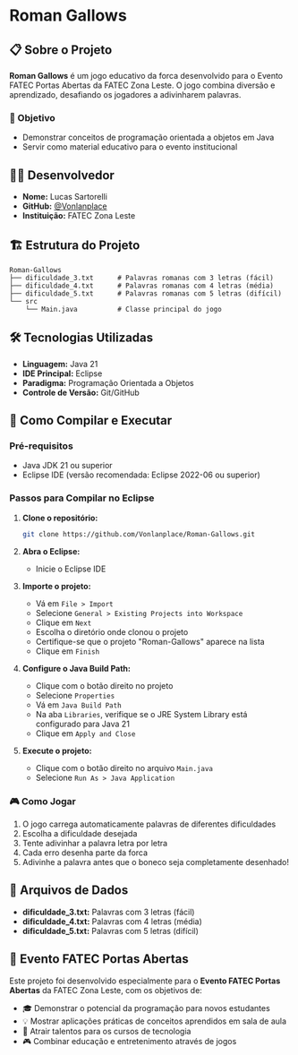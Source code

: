 # Roman Gallows

## 📋 Sobre o Projeto

**Roman Gallows** é um jogo educativo da forca desenvolvido para o Evento FATEC Portas Abertas da FATEC Zona Leste. O jogo combina diversão e aprendizado, desafiando os jogadores a adivinharem palavras.

### 🎯 Objetivo
- Demonstrar conceitos de programação orientada a objetos em Java
- Servir como material educativo para o evento institucional

## 👨‍💻 Desenvolvedor

- **Nome:** Lucas Sartorelli
- **GitHub:** [@Vonlanplace](https://github.com/Vonlanplace)
- **Instituição:** FATEC Zona Leste

## 🏗️ Estrutura do Projeto

```
Roman-Gallows
├── dificuldade_3.txt      # Palavras romanas com 3 letras (fácil)
├── dificuldade_4.txt      # Palavras romanas com 4 letras (média)
├── dificuldade_5.txt      # Palavras romanas com 5 letras (difícil)
└── src
    └── Main.java          # Classe principal do jogo
```

## 🛠️ Tecnologias Utilizadas

- **Linguagem:** Java 21
- **IDE Principal:** Eclipse
- **Paradigma:** Programação Orientada a Objetos
- **Controle de Versão:** Git/GitHub

## 🚀 Como Compilar e Executar

### Pré-requisitos
- Java JDK 21 ou superior
- Eclipse IDE (versão recomendada: Eclipse 2022-06 ou superior)

### Passos para Compilar no Eclipse

1. **Clone o repositório:**
   ```bash
   git clone https://github.com/Vonlanplace/Roman-Gallows.git
   ```

2. **Abra o Eclipse:**
   - Inicie o Eclipse IDE

3. **Importe o projeto:**
   - Vá em `File > Import`
   - Selecione `General > Existing Projects into Workspace`
   - Clique em `Next`
   - Escolha o diretório onde clonou o projeto
   - Certifique-se que o projeto "Roman-Gallows" aparece na lista
   - Clique em `Finish`

4. **Configure o Java Build Path:**
   - Clique com o botão direito no projeto
   - Selecione `Properties`
   - Vá em `Java Build Path`
   - Na aba `Libraries`, verifique se o JRE System Library está configurado para Java 21
   - Clique em `Apply and Close`

5. **Execute o projeto:**
   - Clique com o botão direito no arquivo `Main.java`
   - Selecione `Run As > Java Application`

### 🎮 Como Jogar

1. O jogo carrega automaticamente palavras de diferentes dificuldades
2. Escolha a dificuldade desejada
3. Tente adivinhar a palavra letra por letra
4. Cada erro desenha parte da forca
5. Adivinhe a palavra antes que o boneco seja completamente desenhado!

## 📁 Arquivos de Dados

- **dificuldade_3.txt:** Palavras com 3 letras (fácil)
- **dificuldade_4.txt:** Palavras com 4 letras (média)  
- **dificuldade_5.txt:** Palavras com 5 letras (difícil)

## 🎪 Evento FATEC Portas Abertas

Este projeto foi desenvolvido especialmente para o **Evento FATEC Portas Abertas** da FATEC Zona Leste, com os objetivos de:

- 🎓 Demonstrar o potencial da programação para novos estudantes
- 💡 Mostrar aplicações práticas de conceitos aprendidos em sala de aula
- 🎯 Atrair talentos para os cursos de tecnologia
- 🎮 Combinar educação e entretenimento através de jogos
```